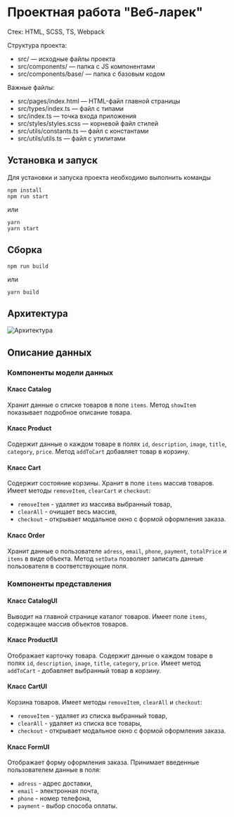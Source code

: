 # Проектная работа "Веб-ларек"

Стек: HTML, SCSS, TS, Webpack

Структура проекта:
- src/ — исходные файлы проекта
- src/components/ — папка с JS компонентами
- src/components/base/ — папка с базовым кодом

Важные файлы:
- src/pages/index.html — HTML-файл главной страницы
- src/types/index.ts — файл с типами
- src/index.ts — точка входа приложения
- src/styles/styles.scss — корневой файл стилей
- src/utils/constants.ts — файл с константами
- src/utils/utils.ts — файл с утилитами

## Установка и запуск
Для установки и запуска проекта необходимо выполнить команды

```
npm install
npm run start
```

или

```
yarn
yarn start
```
## Сборка

```
npm run build
```

или

```
yarn build
```
## Архитектура

![Архитектура](https://github.com/GeorgyMedvedsky/web-larek-frontend/assets/129301270/2f6009cc-3edb-4d11-95f5-9959bd4ee05a)

## Описание данных

### Компоненты модели данных

#### Класс Catalog
Хранит данные о списке товаров в поле `items`.
Метод `showItem` показывает подробное описание товара.

#### Класс Product
Содержит данные о каждом товаре в полях `id`, `description`, `image`, `title`, `category`, `price`.
Метод `addToCart` добавляет товар в корзину.

#### Класс Cart
Содержит состояние корзины.
Хранит в поле `items` массив товаров.
Имеет методы `removeItem`, `clearCart` и `checkout`:
- `removeItem` - удаляет из массива выбранный товар,
- `clearAll` - очищает весь массив,
- `checkout` - открывает модальное окно с формой оформления заказа.

#### Класс Order
Хранит данные о пользователе `adress`, `email`, `phone`, `payment`, `totalPrice` и `items` в виде объекта.
Метод `setData` позволяет записать данные пользователя в соответствующие поля.

### Компоненты представления

#### Класс CatalogUI
Выводит на главной странице каталог товаров.
Имеет поле `items`, содержащее массив объектов товаров.

#### Класс ProductUI
Отображает карточку товара.
Содержит данные о каждом товаре в полях `id`, `description`, `image`, `title`, `category`, `price`.
Имеет метод `addToCart` - добавляет выбранный товар в корзину.

#### Класс CartUI
Корзина товаров.
Имеет методы `removeItem`, `clearAll` и `checkout`:
- `removeItem` - удаляет из списка выбранный товар,
- `clearAll` - удаляет из списка все товары,
- `checkout` - открывает модальное окно с формой оформления заказа.

#### Класс FormUI
Отображает форму оформления заказа.
Принимает введенные пользователем данные в поля:
- `adress` - адрес доставки,
- `email` - электронная почта,
- `phone` - номер телефона,
- `payment` - выбор способа оплаты.
